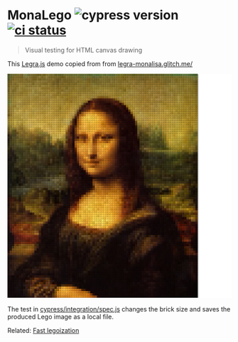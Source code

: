 # MonaLego ![cypress version](https://img.shields.io/badge/cypress-6.5.0-brightgreen) [![ci status][ci image]][ci url]
> Visual testing for HTML canvas drawing

This [Legra.js](https://legrajs.com/) demo copied from from [legra-monalisa.glitch.me/](https://legra-monalisa.glitch.me/)

![MonaLego](./images/canvas-6.png)

The test in [cypress/integration/spec.js](./cypress/integration/spec.js) changes the brick size and saves the produced Lego image as a local file.

Related: [Fast legoization](https://glebbahmutov.com/blog/fast-legoization/)

[ci image]: https://github.com/bahmutov/monalego/workflows/main/badge.svg?branch=main
[ci url]: https://github.com/bahmutov/monalego/actions
